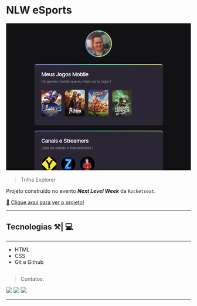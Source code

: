 # NLW eSports

![preview](./.github/preview.png)

>Trilha Explorer


Projeto construído no evento ***Next Level Week*** da  `Rocketseat`.

[  🔗 Clique aqui para ver o projeto!](https://andreividal.github.io/NLW_eSports/)

---
## Tecnologias  ⚒| 💻
---

- HTML
- CSS
- Git e Github

## 

> Contatos:

<div>
<a href="https://www.instagram.com/andreiividal/" target="_blank"><img src="https://img.shields.io/badge/-Instagram-%23E4405F?style=for-the-badge&logo=instagram&logoColor=white" target="_blank"></a>
<a href = "mailto:andrei.godoi92@gmail.com"><img src="https://img.shields.io/badge/Gmail-D14836?style=for-the-badge&logo=gmail&logoColor=white" target="_blank"></a>
<a href="https://www.linkedin.com/in/andrei-vidal-895755182" target="_blank"><img src="https://img.shields.io/badge/-LinkedIn-%230077B5?style=for-the-badge&logo=linkedin&logoColor=white" target="_blank"></a>   
</div>
<hr>